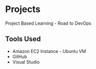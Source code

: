 # Projects
Project Based Learning - Road to DevOps

## Tools Used
* Amazon EC2 Instance - Ubuntu VM
* GitHub
* Visual Studio